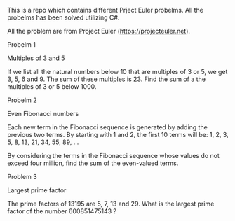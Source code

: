 This is a repo which contains different Prject Euler probelms. All the probelms has been solved utilizing C#.

All the problem are from Project Euler (https://projecteuler.net).

Probelm 1

Multiples of 3 and 5

If we list all the natural numbers below 10 that are multiples of 3 or 5, we get 3, 5, 6 and 9. The sum of these multiples is 23. Find the sum of a the multiples of 3 or 5 below 1000.

Probelm 2

Even Fibonacci numbers

Each new term in the Fibonacci sequence is generated by adding the previous two terms. By starting with 1 and 2, the first 10 terms will be: 1, 2, 3, 5, 8, 13, 21, 34, 55, 89, ...

By considering the terms in the Fibonacci sequence whose values do not exceed four million, find the sum of the even-valued terms.

Problem 3

Largest prime factor

The prime factors of 13195 are 5, 7, 13 and 29. What is the largest prime factor of the number 600851475143 ?